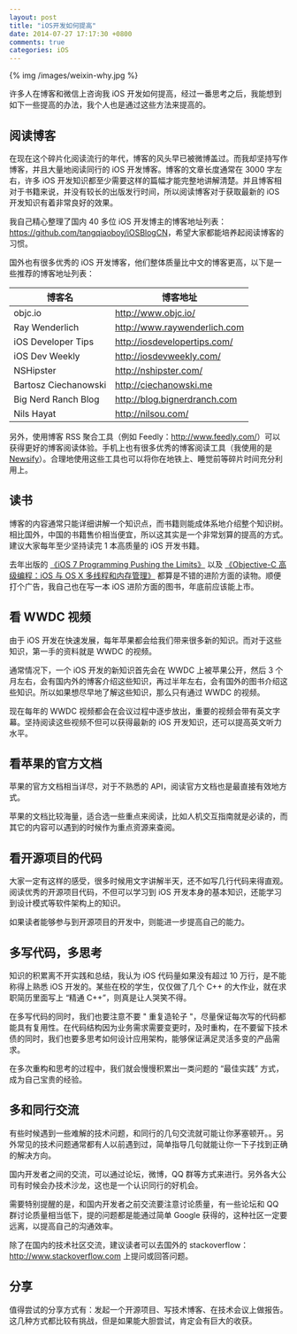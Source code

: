 ```yaml
---
layout: post
title: "iOS开发如何提高"
date: 2014-07-27 17:17:30 +0800
comments: true
categories: iOS
---
```


{% img /images/weixin-why.jpg %}

许多人在博客和微信上咨询我 iOS 开发如何提高，经过一番思考之后，我能想到如下一些提高的办法，我个人也是通过这些方法来提高的。

## 阅读博客

在现在这个碎片化阅读流行的年代，博客的风头早已被微博盖过。而我却坚持写作博客，并且大量地阅读同行的 iOS 开发博客。博客的文章长度通常在 3000 字左右，许多 iOS 开发知识都至少需要这样的篇幅才能完整地讲解清楚。并且博客相对于书籍来说，并没有较长的出版发行时间，所以阅读博客对于获取最新的 iOS 开发知识有着非常良好的效果。

我自己精心整理了国内 40 多位 iOS 开发博主的博客地址列表：<https://github.com/tangqiaoboy/iOSBlogCN>，希望大家都能培养起阅读博客的习惯。

国外也有很多优秀的 iOS 开发博客，他们整体质量比中文的博客更高，以下是一些推荐的博客地址列表：

博客名 | 博客地址
----- | -----
objc.io | <http://www.objc.io/>
Ray Wenderlich| <http://www.raywenderlich.com>
iOS Developer Tips | <http://iosdevelopertips.com/>
iOS Dev Weekly | <http://iosdevweekly.com/>
NSHipster | <http://nshipster.com/>
Bartosz Ciechanowski | <http://ciechanowski.me>
Big Nerd Ranch Blog | <http://blog.bignerdranch.com>
Nils Hayat | <http://nilsou.com/>


另外，使用博客 RSS 聚合工具（例如 Feedly：<http://www.feedly.com/>）可以获得更好的博客阅读体验。手机上也有很多优秀的博客阅读工具（我使用的是 [Newsify](http://newsify.co/)）。合理地使用这些工具也可以将你在地铁上、睡觉前等碎片时间充分利用上。

## 读书

博客的内容通常只能详细讲解一个知识点，而书籍则能成体系地介绍整个知识树。相比国外，中国的书籍售价相当便宜，所以这其实是一个非常划算的提高的方式。建议大家每年至少坚持读完 1 本高质量的 iOS 开发书籍。

去年出版的 [《iOS 7 Programming Pushing the Limits》](http://as.wiley.com/WileyCDA/WileyTitle/productCd-1118818342.html) 以及  [《Objective-C 高级编程：iOS 与 OS X 多线程和内存管理》](http://item.jd.com/11258970.html) 都算是不错的进阶方面的读物。顺便打个广告，我自己也在写一本 iOS 进阶方面的图书，年底前应该能上市。

## 看 WWDC 视频

由于 iOS 开发在快速发展，每年苹果都会给我们带来很多新的知识。而对于这些知识，第一手的资料就是 WWDC 的视频。

通常情况下，一个 iOS 开发的新知识首先会在 WWDC 上被苹果公开，然后 3 个月左右，会有国内外的博客介绍这些知识，再过半年左右，会有国外的图书介绍这些知识。所以如果想尽早地了解这些知识，那么只有通过 WWDC 的视频。

现在每年的 WWDC 视频都会在会议过程中逐步放出，重要的视频会带有英文字幕。坚持阅读这些视频不但可以获得最新的 iOS 开发知识，还可以提高英文听力水平。

## 看苹果的官方文档

苹果的官方文档相当详尽，对于不熟悉的 API，阅读官方文档也是最直接有效地方式。

苹果的文档比较海量，适合选一些重点来阅读，比如人机交互指南就是必读的，而其它的内容可以遇到的时候作为重点资源来查阅。

## 看开源项目的代码

大家一定有这样的感受，很多时候用文字讲解半天，还不如写几行代码来得直观。阅读优秀的开源项目代码，不但可以学习到 iOS 开发本身的基本知识，还能学习到设计模式等软件架构上的知识。

如果读者能够参与到开源项目的开发中，则能进一步提高自己的能力。

## 多写代码，多思考

知识的积累离不开实践和总结，我认为 iOS 代码量如果没有超过 10 万行，是不能称得上熟悉 iOS 开发的。某些在校的学生，仅仅做了几个 C++ 的大作业，就在求职简历里面写上 “精通 C++”，则真是让人哭笑不得。

在多写代码的同时，我们也要注意不要 " 重复造轮子 "，尽量保证每次写的代码都能具有复用性。在代码结构因为业务需求需要变更时，及时重构，在不要留下技术债的同时，我们也要多思考如何设计应用架构，能够保证满足灵活多变的产品需求。

在多次重构和思考的过程中，我们就会慢慢积累出一类问题的 “最佳实践” 方式，成为自己宝贵的经验。

## 多和同行交流

有些时候遇到一些难解的技术问题，和同行的几句交流就可能让你茅塞顿开。。另外常见的技术问题通常都有人以前遇到过，简单指导几句就能让你一下子找到正确的解决方向。

国内开发者之间的交流，可以通过论坛，微博，QQ 群等方式来进行。另外各大公司有时候会办技术沙龙，这也是一个认识同行的好机会。

需要特别提醒的是，和国内开发者之前交流要注意讨论质量，有一些论坛和 QQ 群讨论质量相当低下，提的问题都是能通过简单 Google 获得的，这种社区一定要远离，以提高自己的沟通效率。

除了在国内的技术社区交流，建议读者可以去国外的 stackoverflow：<http://www.stackoverflow.com> 上提问或回答问题。

## 分享

值得尝试的分享方式有：发起一个开源项目、写技术博客、在技术会议上做报告。这几种方式都比较有挑战，但是如果能大胆尝试，肯定会有巨大的收获。